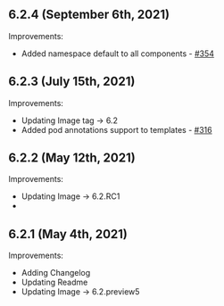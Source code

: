 ## 6.2.4 (September 6th, 2021)

Improvements:
* Added namespace default to all components - [#354](https://github.com/aquasecurity/aqua-helm/pull/354)

## 6.2.3 (July 15th, 2021)

Improvements:
* Updating Image tag -> 6.2
* Added pod annotations support to templates - [#316](https://github.com/aquasecurity/aqua-helm/pull/316)

## 6.2.2 (May 12th, 2021)

Improvements:
* Updating Image -> 6.2.RC1
* 
## 6.2.1 (May 4th, 2021)

Improvements:
* Adding Changelog
* Updating Readme
* Updating Image ->  6.2.preview5

